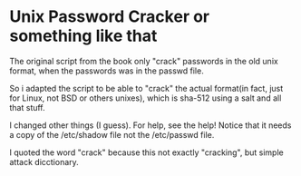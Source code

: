 Unix Password Cracker or something like that
============================================

The original script from the book only "crack"
passwords in the old unix format, when the passwords
was in the passwd file.

So i adapted the script to be able to "crack" the actual
format(in fact, just for Linux, not BSD or others unixes), 
which is sha-512 using a salt and all that stuff.

I changed other things (I guess). For help, see the help!
Notice that it needs a copy of the /etc/shadow file not
the /etc/passwd file.

I quoted the word "crack" because this not exactly "cracking",
but simple attack dicctionary.

